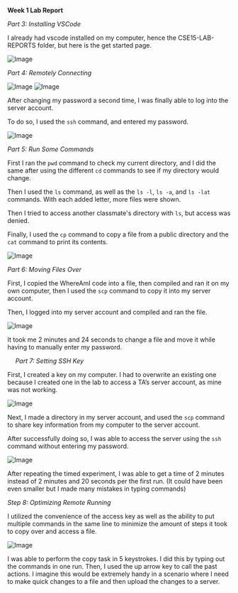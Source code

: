 **Week 1 Lab Report**

*Part 3: Installing VSCode*

I already had vscode installed on my computer, hence the CSE15-LAB-REPORTS folder, but here is the get started page.

![Image](Picture1.png)



*Part 4: Remotely Connecting*

![Image](Picture8.png)
![Image](Picture9.png)

After changing my password a second time, I was finally able to log into the server account.

To do so, I used the `ssh` command, and entered my password.
 
![Image](Picture2.png)
 


*Part 5: Run Some Commands*

First I ran the `pwd` command to check my current directory, and I did the same after using the different `cd` commands to see if my directory would change.

Then I used the `ls` command, as well as the `ls -l`, `ls -a`, and `ls -lat` commands. With each added letter, more files were shown.

Then I tried to access another classmate's directory with `ls`, but access was denied.

Finally, I used the `cp` command to copy a file from a public directory and the `cat` command to print its contents.

![Image](Picture3.png)
 


*Part 6: Moving Files Over*

First, I copied the WhereAmI code into a file, then compiled and ran it on my own computer, then I used the `scp` command to copy it into my server account.

Then, I logged into my server account and compiled and ran the file.

![Image](Picture4.png)

It took me 2 minutes and 24 seconds to change a file and move it while having to manually enter my password.


 
*Part 7: Setting SSH Key*

First, I created a key on my computer. I had to overwrite an existing one because I created one in the lab to access a TA’s server account, as mine was not working.
 
![Image](Picture5.png)

Next, I made a directory in my server account, and used the `scp` command to share key information from my computer to the server account.

After successfully doing so, I was able to access the server using the `ssh` command without entering my password.
 
![Image](Picture6.png)

After repeating the timed experiment, I was able to get a time of 2 minutes instead of 2 minutes and 20 seconds per the first run. (It could have been even smaller but I made many mistakes in typing commands)
 


*Step 8: Optimizing Remote Running*

I utilized the convenience of the access key as well as the ability to put multiple commands in the same line to minimize the amount of steps it took to copy over and access a file.
 
![Image](Picture7.png)

I was able to perform the copy task in 5 keystrokes. I did this by typing out the commands in one run. Then, I used the up arrow key to call the past actions. I imagine this would be extremely handy in a scenario where I need to make quick changes to a file and then upload the changes to a server.
